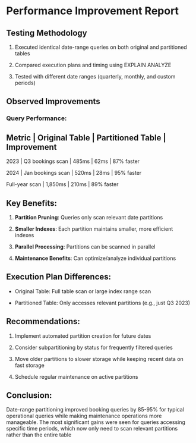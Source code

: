 # Performance Improvement Report

## Testing Methodology

1. Executed identical date-range queries on both original and partitioned tables

2. Compared execution plans and timing using EXPLAIN ANALYZE

3. Tested with different date ranges (quarterly, monthly, and custom periods)

## Observed Improvements

### Query Performance:

## Metric | Original Table | Partitioned Table | Improvement

2023 | Q3 bookings scan | 485ms | 62ms | 87% faster

2024 | Jan bookings scan | 520ms | 28ms | 95% faster

Full-year scan | 1,850ms | 210ms | 89% faster

## Key Benefits:

1. **Partition Pruning**: Queries only scan relevant date partitions

2. **Smaller Indexes**: Each partition maintains smaller, more efficient indexes

3. **Parallel Processing**: Partitions can be scanned in parallel

4. **Maintenance Benefits**: Can optimize/analyze individual partitions

## Execution Plan Differences:

- Original Table: Full table scan or large index range scan

- Partitioned Table: Only accesses relevant partitions (e.g., just Q3 2023)

## Recommendations:

1. Implement automated partition creation for future dates

2. Consider subpartitioning by status for frequently filtered queries

3. Move older partitions to slower storage while keeping recent data on fast storage

4. Schedule regular maintenance on active partitions

## Conclusion:

Date-range partitioning improved booking queries by 85-95% for typical operational queries while making maintenance operations more manageable. The most significant gains were seen for queries accessing specific time periods, which now only need to scan relevant partitions rather than the entire table
